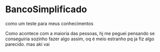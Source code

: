 # BancoSimplificado
como um teste para meus conhecimentos

Como acontece com a maioria das pessoas, hj me peguei pensando se conseguiria sozinho fazer algo assim, oq é meio estranho pq ja fiz algo parecido.
mas aki vai 
